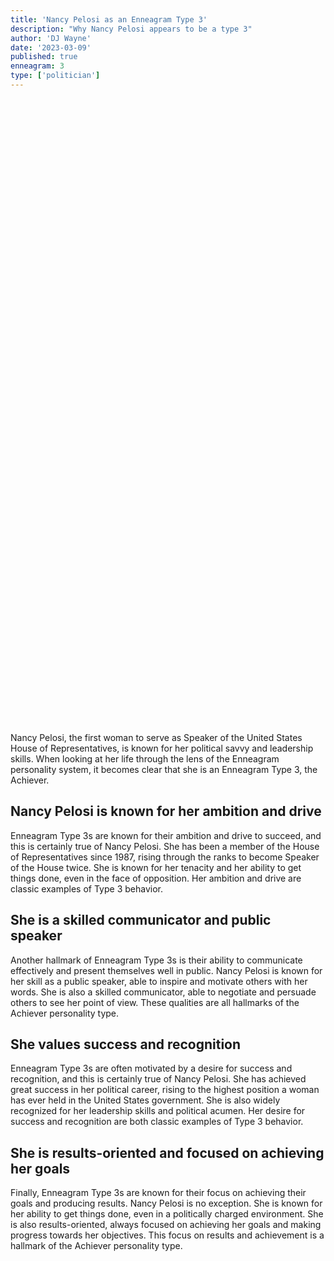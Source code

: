```yaml
---
title: 'Nancy Pelosi as an Enneagram Type 3'
description: "Why Nancy Pelosi appears to be a type 3"
author: 'DJ Wayne'
date: '2023-03-09'
published: true
enneagram: 3
type: ['politician']
---
```


<script>
	import  PopCard  from "../../lib/components/atoms/PopCard.svelte";
</script>
<div
	style="display: flex;
    justify-content: center;
	height: 100vh;
	max-height: 1000px;"
>
	<PopCard
		image={`/types/3s/${'Nancy_Pelosi'}.webp`}
		showIcon={false}
		text="Nancy Pelosi"
		subtext=""
	/>
</div>

Nancy Pelosi, the first woman to serve as Speaker of the United States House of Representatives, is known for her political savvy and leadership skills. When looking at her life through the lens of the Enneagram personality system, it becomes clear that she is an Enneagram Type 3, the Achiever.

## Nancy Pelosi is known for her ambition and drive

Enneagram Type 3s are known for their ambition and drive to succeed, and this is certainly true of Nancy Pelosi. She has been a member of the House of Representatives since 1987, rising through the ranks to become Speaker of the House twice. She is known for her tenacity and her ability to get things done, even in the face of opposition. Her ambition and drive are classic examples of Type 3 behavior.

## She is a skilled communicator and public speaker

Another hallmark of Enneagram Type 3s is their ability to communicate effectively and present themselves well in public. Nancy Pelosi is known for her skill as a public speaker, able to inspire and motivate others with her words. She is also a skilled communicator, able to negotiate and persuade others to see her point of view. These qualities are all hallmarks of the Achiever personality type.

## She values success and recognition

Enneagram Type 3s are often motivated by a desire for success and recognition, and this is certainly true of Nancy Pelosi. She has achieved great success in her political career, rising to the highest position a woman has ever held in the United States government. She is also widely recognized for her leadership skills and political acumen. Her desire for success and recognition are both classic examples of Type 3 behavior.

## She is results-oriented and focused on achieving her goals

Finally, Enneagram Type 3s are known for their focus on achieving their goals and producing results. Nancy Pelosi is no exception. She is known for her ability to get things done, even in a politically charged environment. She is also results-oriented, always focused on achieving her goals and making progress towards her objectives. This focus on results and achievement is a hallmark of the Achiever personality type.

<div>
<script type="application/ld+json">
{
  "@context": "https://schema.org",
  "@type": "Article",
  "mainEntityOfPage": {
    "@type": "WebPage",
    "@id": "https://9takes.com/blog/people/Nancy_Pelosi"
  },
  "headline": "Nancy Pelosi: An Enneagram Type 3 Achiever"
  "image": {
    "@type": "ImageObject",
    "url": "https://9takes.com/types/3s/Nancy_Pelosi.webp",
    "height": 800,
    "width": 1200
  },
  "datePublished": "2023-03-10",
  "dateModified": "2023-03-10",
  "author": {
    "@type": "Person",
    "name": "DJ Wayne"
  },
  "publisher": {
    "@type": "Organization",
    "name": "9takes",
    "logo": {
      "@type": "ImageObject",
      "url": "https://9takes.com/enneagram.svg",
      "width": 600,
      "height": 60
    }
  },
  "description": "Learn about Nancy Pelosi's leadership and ambition through the lens of the Enneagram Type 3 personality system.",
  "articleBody": "Nancy Pelosi, the first woman to serve as Speaker of the United States House of Representatives, is known for her political savvy and leadership skills. When looking at her life through the lens of the Enneagram personality system, it becomes clear that she is an Enneagram Type 3, the Achiever.\n\nEnneagram Type 3s are known for their ambition and drive to succeed, and this is certainly true of Nancy Pelosi. She has been a member of the House of Representatives since 1987, rising through the ranks to become Speaker of the House twice. She is known for her tenacity and her ability to get things done, even in the face of opposition. Her ambition and drive are classic examples of Type 3 behavior.\n\nAnother hallmark of Enneagram Type 3s is their ability to communicate effectively and present themselves well in public. Nancy Pelosi is known for her skill as a public speaker, able to inspire and motivate others with her words. She is also a skilled communicator, able to negotiate and persuade others to see her point of view. These qualities are all hallmarks of the Achiever personality type.\n\nEnneagram Type 3s are often motivated by a desire for success and recognition, and this is certainly true of Nancy Pelosi. She has achieved great success in her political career, rising to the highest position a woman has ever held in the United States government. She is also widely recognized for her leadership skills and political acumen. Her desire for success and recognition are both classic examples of Type 3 behavior.\n\nFinally, Enneagram Type 3s are known for their focus on achieving their goals and producing results. Nancy Pelosi is no exception. She is known for her ability to get things done, even in a politically charged environment. She is also results-oriented, always focused on achieving her goals and making progress towards her objectives. This focus on results and achievement is a hallmark of the Achiever personality type."
}
</script>
</div>
